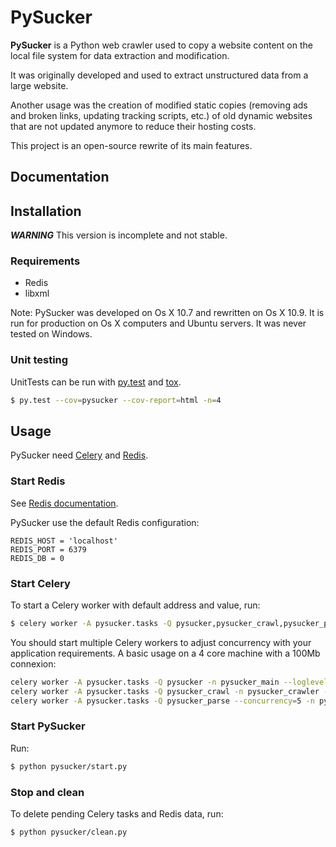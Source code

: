 PySucker
========

**PySucker** is a Python web crawler used to copy a website content on the local file system for data extraction and modification.

It was originally developed and used to extract unstructured data from a large website.

Another usage was the creation of modified static copies (removing ads and broken links, updating tracking scripts, etc.) of old dynamic websites that are not updated anymore to reduce their hosting costs.

This project is an open-source rewrite of its main features.


Documentation
-------------

## Installation

***WARNING*** This version is incomplete and not stable.

### Requirements

* Redis
* libxml

Note: PySucker was developed on Os X 10.7 and rewritten on Os X 10.9. It is run for production on Os X computers and Ubuntu servers. It was never tested on Windows.

### Unit testing

UnitTests can be run with [py.test](http://pytest.org/latest/) and [tox](http://tox.readthedocs.org/en/latest/).

```zsh
$ py.test --cov=pysucker --cov-report=html -n=4
```

## Usage

PySucker need [Celery](http://www.celeryproject.org) and [Redis](http://redis.io).

### Start Redis

See [Redis documentation](http://redis.io/documentation).

PySucker use the default Redis configuration:

```
REDIS_HOST = 'localhost'
REDIS_PORT = 6379
REDIS_DB = 0
```

### Start Celery

To start a Celery worker with default address and value, run:

```zsh
$ celery worker -A pysucker.tasks -Q pysucker,pysucker_crawl,pysucker_parse --loglevel=error
```

You should start multiple Celery workers to adjust concurrency with your application requirements. A basic usage on a 4 core machine with a 100Mb connexion:

```zsh
celery worker -A pysucker.tasks -Q pysucker -n pysucker_main --loglevel=warning
celery worker -A pysucker.tasks -Q pysucker_crawl -n pysucker_crawler --concurrency=4 --loglevel=warning
celery worker -A pysucker.tasks -Q pysucker_parse --concurrency=5 -n pysucker_parser --loglevel=warning
```

### Start PySucker

Run:

```zsh
$ python pysucker/start.py
```

### Stop and clean

To delete pending Celery tasks and Redis data, run:

```zsh
$ python pysucker/clean.py
```
